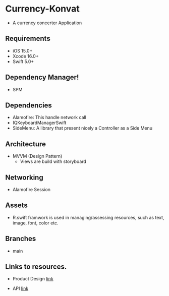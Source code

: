 
# Currency-Konvat
- A currency concerter Application

## Requirements
- iOS 15.0+
- Xcode 16.0+
- Swift 5.0+

## Dependency Manager!
- SPM

## Dependencies
- Alamofire: This handle network call 
- IQKeyboardManagerSwift
- SideMenu: A library that present nicely a Controller as a Side Menu

## Architecture
- MVVM (Design Pattern)
    - Views are build with storyboard

## Networking
- Alamofire Session

## Assets
- R.swift framwork is used in managing/assessing resources, such as text, image, font, color etc.

## Branches
- main

## Links to resources.
- Product Design [link](https://dribbble.com/shots/6647815-Calculator/attachments/6647815-Calculator?mode=media)

- API [link](https://fixer.io)

